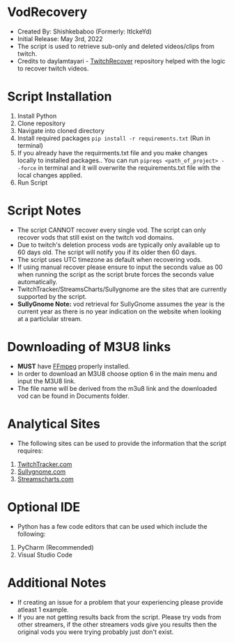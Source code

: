 # VodRecovery
* Created By: Shishkebaboo (Formerly: ItIckeYd)
* Initial Release: May 3rd, 2022
* The script is used to retrieve sub-only and deleted videos/clips from twitch.
* Credits to daylamtayari - [TwitchRecover](https://github.com/TwitchRecover/TwitchRecover) repository helped with the logic to recover twitch videos.

# Script Installation
1. Install Python
2. Clone repository
3. Navigate into cloned directory
4. Install required packages ``` pip install -r requirements.txt ``` (Run in terminal)
5. If you already have the requirments.txt file and you make changes locally to installed packages.. You can run ```pipreqs <path_of_project> --force``` in terminal and it will overwrite the requirements.txt file with the local changes applied.
6. Run Script

# Script Notes
* The script CANNOT recover every single vod. The script can only recover vods that still exist on the twitch vod domains.
* Due to twitch's deletion process vods are typically only available up to 60 days old. The script will notify you if its older then 60 days.
* The script uses UTC timezone as default when recovering vods.
* If using manual recover please ensure to input the seconds value as 00 when running the script as the script brute forces the seconds value automatically.
* TwitchTracker/StreamsCharts/Sullygnome are the sites that are currently supported by the script.
* **SullyGnome Note:**  vod retrieval for SullyGnome assumes the year is the current year as there is no year indication on the website when looking at a particlular stream.

# Downloading of M3U8 links
* **MUST** have [FFmpeg](https://github.com/FFmpeg/FFmpeg) properly installed.
* In order to download an M3U8 choose option 6 in the main menu and input the M3U8 link.
* The file name will be derived from the m3u8 link and the downloaded vod can be found in Documents folder.

# Analytical Sites
* The following sites can be used to provide the information that the script requires:
1. [TwitchTracker.com](https://twitchtracker.com/)
2. [Sullygnome.com](https://sullygnome.com/)
3. [Streamscharts.com](https://streamscharts.com/)

# Optional IDE
* Python has a few code editors that can be used which include the following:
1. PyCharm (Recommended)
2. Visual Studio Code

# Additional Notes
* If creating an issue for a problem that your experiencing please provide atleast 1 example.
* If you are not getting results back from the script. Please try vods from other streamers, if the other streamers vods give you results then the original vods you were trying probably just don't exist. 
